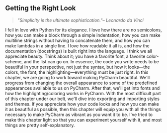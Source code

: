 Getting the Right Look
---
> _"Simplicity is the ultimate sophistication."– Leonardo da Vinci_

I fell in love with Python for its elegance. I love how there are no semicolons, how
you can make a block through a simple indentation, how you can make multiline
strings without having to concatenate them, and how you can make lambdas in a
single line. I love how readable it all is, and how the documentation (docstrings) is
built right into the language.
I think we all appreciate beauty. Think about it; you have a favorite font, a favorite
color-scheme, and the list can go on. In essence, the code you write needs to be
beautiful in your perspective, not just the syntax, but how it looks—the colors,
the font, the highlighting—everything must be just right.
In this chapter, we are going to work toward making PyCharm beautiful. We'll
progress from changing the overall appearance to some of the predefined
appearances available to us on PyCharm. After that, we'll get into fonts and how the
highlighting/coloring works in PyCharm. With the most difficult part of this chapter
under our belt, we'll dive into exporting and importing styles and themes.
If you appreciate how your code looks and how you can make it as beautiful as
possible, then this chapter will equip you with all the things necessary to make
PyCharm as vibrant as you want it to be. I've tried to make this chapter light so that
you can experiment yourself with it, and most things are pretty self-explanatory.



